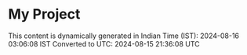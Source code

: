 # My Project

This content is dynamically generated in Indian Time (IST): 2024-08-16 03:06:08 IST
Converted to UTC: 2024-08-15 21:36:08 UTC
